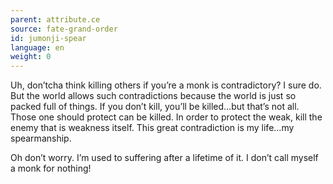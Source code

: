 ```yaml
---
parent: attribute.ce
source: fate-grand-order
id: jumonji-spear
language: en
weight: 0
---
```


Uh, don’tcha think killing others if you’re a monk is contradictory? I sure do.
But the world allows such contradictions because the world is just so packed full of things.
If you don’t kill, you’ll be killed…but that’s not all.
Those one should protect can be killed.
In order to protect the weak, kill the enemy that is weakness itself.
This great contradiction is my life…my spearmanship.

Oh don’t worry. I’m used to suffering after a lifetime of it. I don’t call myself a monk for nothing!

